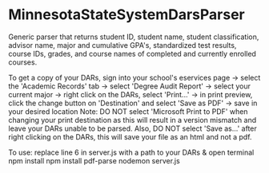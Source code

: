 # MinnesotaStateSystemDarsParser
Generic parser that returns student ID, student name, student classification, advisor name, 
major and cumulative GPA's, standardized test results, course IDs, grades, 
and course names of completed and currently enrolled courses.

To get a copy of your DARs, sign into your school's eservices page -> select the 
'Academic Records' tab -> select 'Degree Audit Report' -> select your current 
major -> right click on the DARs, select 'Print...' -> in print preview, click the 
change button on 'Destination' and select 'Save as PDF' -> save in your desired location
Note: DO NOT select 'Microsoft Print to PDF' when changing your print destination as this 
will result in a version mismatch and leave your DARs unable to be parsed. Also, DO NOT 
select 'Save as...' after right clicking on the DARs, this will save your file as an 
html and not a pdf.

To use: 
replace line 6 in server.js with a path to your DARs & open terminal
npm install
npm install pdf-parse
nodemon server.js